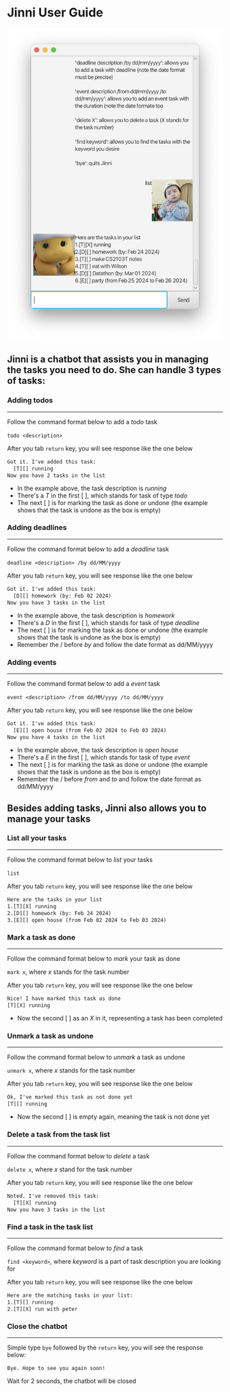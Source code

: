 # Jinni User Guide


![UI Screenshot](Ui.png "UI Screenshot")

## Jinni is a chatbot that assists you in managing the tasks you need to do. She can handle 3 types of tasks:

### Adding todos
***
Follow the command format below to add a *todo* task

`todo <description>`

After you tab `return` key, you will see response like the one below

```
Got it. I've added this task:
  [T][] running
Now you have 2 tasks in the list
```
* In the example above, the task description is *running*  
* There's a *T* in the first [ ], which stands for task of type *todo*  
* The next [ ] is for marking the task as done or undone (the example shows that the task is undone as the box is empty)

### Adding deadlines
***
Follow the command format below to add a *deadline* task

`deadline <description> /by dd/MM/yyyy`

After you tab `return` key, you will see response like the one below

```
Got it. I've added this task:
  [D][] homework (by: Feb 02 2024)
Now you have 3 tasks in the list
```
* In the example above, the task description is *homework*
* There's a *D* in the first [ ], which stands for task of type *deadline*
* The next [ ] is for marking the task as done or undone (the example shows that the task is undone as the box is empty)
* Remember the / before *by* and follow the date format as dd/MM/yyyy


### Adding events
***
Follow the command format below to add a *event* task

`event <description> /from dd/MM/yyyy /to dd/MM/yyyy`

After you tab `return` key, you will see response like the one below

```
Got it. I've added this task:
  [E][] open house (from Feb 02 2024 to Feb 03 2024)
Now you have 4 tasks in the list
```
* In the example above, the task description is *open house*
* There's a *E* in the first [ ], which stands for task of type *event*
* The next [ ] is for marking the task as done or undone (the example shows that the task is undone as the box is empty)
* Remember the / before *from* and *to* and follow the date format as dd/MM/yyyy

## Besides adding tasks, Jinni also allows you to manage your tasks
### List all your tasks
***
Follow the command format below to *list* your tasks

`list`

After you tab `return` key, you will see response like the one below

```
Here are the tasks in your list
1.[T][X] running
2.[D][] homework (by: Feb 24 2024)
3.[E][] open house (from Feb 02 2024 to Feb 03 2024)
```
### Mark a task as done
***
Follow the command format below to *mark* your task as done

`mark x`, where *x* stands for the task number

After you tab `return` key, you will see response like the one below

```
Nice! I have marked this task as done
[T][X] running
```
* Now the second [ ] as an *X* in it, representing a task has been completed

### Unmark a task as undone 
***
Follow the command format below to *unmark* a task as undone

`unmark x`, where *x* stands for the task number

After you tab `return` key, you will see response like the one below

```
Ok, I've marked this task as not done yet
[T][] running
```
* Now the second [ ] is empty again, meaning the task is not done yet

### Delete a task from the task list
***
Follow the command format below to *delete* a task

`delete x`, where *x* stand for the task number

After you tab `return` key, you will see response like the one below

```
Noted. I've removed this task:
  [T][X] running
Now you have 3 tasks in the list
```
### Find a task in the task list
***
Follow the command format below to *find* a task

`find <keyword>`, where *keyword* is a part of task description you are looking for 

After you tab `return` key, you will see response like the one below

```
Here are the matching tasks in your list:
1.[T][] running
2.[T][X] run with peter
```
### Close the chatbot
***
Simple type `bye` followed by the `return` key, you will see the response below:
```
Bye. Hope to see you again soon!
```
Wait for 2 seconds, the chatbot will be closed
